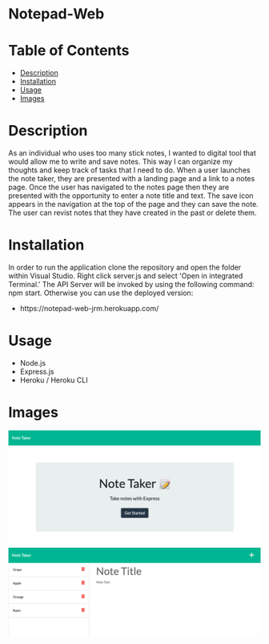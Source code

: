 # <b>Notepad-Web</b>

  # <b>Table of Contents</b>
  - [Description](#description)
  - [Installation](#installation)
  - [Usage](#usage)
  - [Images](#images)

  # Description
  <p>As an individual who uses too many stick notes, I wanted to digital tool that would allow me to write and save notes. This way I can organize my thoughts and keep track of tasks that I need to do. When a user launches the note taker, they are presented with a landing page and a link to a notes page. Once the user has navigated to the notes page then they are presented with the opportunity to enter a note title and text. The save icon appears in the navigation at the top of the page and they can save the note. The user can revist notes that they have created in the past or delete them.</p>

  # Installation
  <p>In order to run the application clone the repository and open the folder within Visual Studio. Right click server.js and select 'Open in integrated Terminal.' The API Server will be invoked by using the following command: npm start. Otherwise you can use the deployed version:</p> 
  <ul>
    <li> https://notepad-web-jrm.herokuapp.com/
  </ul>

  # Usage
  <ul>
    <li> Node.js
    <li> Express.js
    <li> Heroku / Heroku CLI
  </ul>

 # Images
 ![Example Image](https://github.com/gemsjohn/notepad-web/blob/main/public/assets/img/img_1.png)
 ![Example Image](https://github.com/gemsjohn/notepad-web/blob/main/public/assets/img/img_2.png)